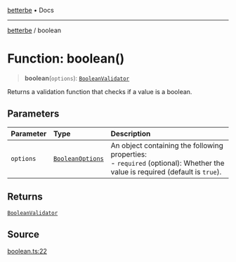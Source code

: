 [betterbe](../README.md) • Docs

---

[betterbe](../README.md) / boolean

# Function: boolean()

> **boolean**(`options`): [`BooleanValidator`](../interfaces/BooleanValidator.md)

Returns a validation function that checks if a value is a boolean.

## Parameters

| Parameter | Type                                                | Description                                                                                                                     |
| :-------- | :-------------------------------------------------- | :------------------------------------------------------------------------------------------------------------------------------ |
| `options` | [`BooleanOptions`](../interfaces/BooleanOptions.md) | An object containing the following properties:<br />- `required` (optional): Whether the value is required (default is `true`). |

## Returns

[`BooleanValidator`](../interfaces/BooleanValidator.md)

## Source

[boolean.ts:22](https://github.com/ericvera/betterbe/blob/main/src/boolean.ts#L22)
